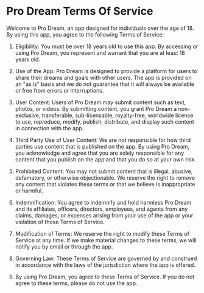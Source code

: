 # Pro Dream Terms Of Service
Welcome to Pro Dream, an app designed for individuals over the age of 18. By using this app, you agree to the following Terms of Service:

1. Eligibility: You must be over 18 years old to use this app. By accessing or using Pro Dream, you represent and warrant that you are at least 18 years old.

2. Use of the App: Pro Dream is designed to provide a platform for users to share their dreams and goals with other users. The app is provided on an "as is" basis and we do not guarantee that it will always be available or free from errors or interruptions.

3. User Content: Users of Pro Dream may submit content such as text, photos, or videos. By submitting content, you grant Pro Dream a non-exclusive, transferable, sub-licensable, royalty-free, worldwide license to use, reproduce, modify, publish, distribute, and display such content in connection with the app.

4. Third Party Use of User Content: We are not responsible for how third parties use content that is published on the app. By using Pro Dream, you acknowledge and agree that you are solely responsible for any content that you publish on the app and that you do so at your own risk.

5. Prohibited Content: You may not submit content that is illegal, abusive, defamatory, or otherwise objectionable. We reserve the right to remove any content that violates these terms or that we believe is inappropriate or harmful.

6. Indemnification: You agree to indemnify and hold harmless Pro Dream and its affiliates, officers, directors, employees, and agents from any claims, damages, or expenses arising from your use of the app or your violation of these Terms of Service.

7. Modification of Terms: We reserve the right to modify these Terms of Service at any time. If we make material changes to these terms, we will notify you by email or through the app.

8. Governing Law: These Terms of Service are governed by and construed in accordance with the laws of the jurisdiction where the app is offered.

9. By using Pro Dream, you agree to these Terms of Service. If you do not agree to these terms, please do not use the app.
